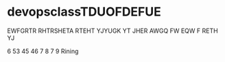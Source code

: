 # devopsclassTDUOFDEFUE
EWFGRTR
RHTRSHETA
RTEHT
YJYUGK
YT
JHER
AWGQ
FW
EQW
F
RETH
YJ

6
53
45
46
7
8
7
9
Rining
